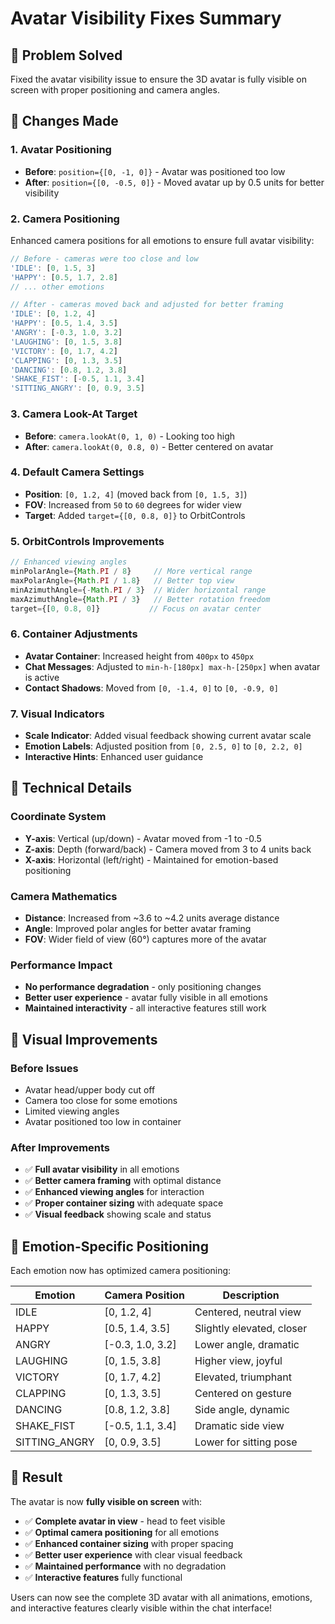 # Avatar Visibility Fixes Summary

## 🎯 **Problem Solved**
Fixed the avatar visibility issue to ensure the 3D avatar is fully visible on screen with proper positioning and camera angles.

## 🔧 **Changes Made**

### **1. Avatar Positioning**
- **Before**: `position={[0, -1, 0]}` - Avatar was positioned too low
- **After**: `position={[0, -0.5, 0]}` - Moved avatar up by 0.5 units for better visibility

### **2. Camera Positioning**
Enhanced camera positions for all emotions to ensure full avatar visibility:

```typescript
// Before - cameras were too close and low
'IDLE': [0, 1.5, 3]
'HAPPY': [0.5, 1.7, 2.8]
// ... other emotions

// After - cameras moved back and adjusted for better framing
'IDLE': [0, 1.2, 4]
'HAPPY': [0.5, 1.4, 3.5]
'ANGRY': [-0.3, 1.0, 3.2]
'LAUGHING': [0, 1.5, 3.8]
'VICTORY': [0, 1.7, 4.2]
'CLAPPING': [0, 1.3, 3.5]
'DANCING': [0.8, 1.2, 3.8]
'SHAKE_FIST': [-0.5, 1.1, 3.4]
'SITTING_ANGRY': [0, 0.9, 3.5]
```

### **3. Camera Look-At Target**
- **Before**: `camera.lookAt(0, 1, 0)` - Looking too high
- **After**: `camera.lookAt(0, 0.8, 0)` - Better centered on avatar

### **4. Default Camera Settings**
- **Position**: `[0, 1.2, 4]` (moved back from `[0, 1.5, 3]`)
- **FOV**: Increased from `50` to `60` degrees for wider view
- **Target**: Added `target={[0, 0.8, 0]}` to OrbitControls

### **5. OrbitControls Improvements**
```typescript
// Enhanced viewing angles
minPolarAngle={Math.PI / 8}     // More vertical range
maxPolarAngle={Math.PI / 1.8}   // Better top view
minAzimuthAngle={-Math.PI / 3}  // Wider horizontal range
maxAzimuthAngle={Math.PI / 3}   // Better rotation freedom
target={[0, 0.8, 0]}           // Focus on avatar center
```

### **6. Container Adjustments**
- **Avatar Container**: Increased height from `400px` to `450px`
- **Chat Messages**: Adjusted to `min-h-[180px] max-h-[250px]` when avatar is active
- **Contact Shadows**: Moved from `[0, -1.4, 0]` to `[0, -0.9, 0]`

### **7. Visual Indicators**
- **Scale Indicator**: Added visual feedback showing current avatar scale
- **Emotion Labels**: Adjusted position from `[0, 2.5, 0]` to `[0, 2.2, 0]`
- **Interactive Hints**: Enhanced user guidance

## 📐 **Technical Details**

### **Coordinate System**
- **Y-axis**: Vertical (up/down) - Avatar moved from -1 to -0.5
- **Z-axis**: Depth (forward/back) - Camera moved from 3 to 4 units back
- **X-axis**: Horizontal (left/right) - Maintained for emotion-based positioning

### **Camera Mathematics**
- **Distance**: Increased from ~3.6 to ~4.2 units average distance
- **Angle**: Improved polar angles for better avatar framing
- **FOV**: Wider field of view (60°) captures more of the avatar

### **Performance Impact**
- **No performance degradation** - only positioning changes
- **Better user experience** - avatar fully visible in all emotions
- **Maintained interactivity** - all interactive features still work

## 🎨 **Visual Improvements**

### **Before Issues**
- Avatar head/upper body cut off
- Camera too close for some emotions
- Limited viewing angles
- Avatar positioned too low in container

### **After Improvements**
- ✅ **Full avatar visibility** in all emotions
- ✅ **Better camera framing** with optimal distance
- ✅ **Enhanced viewing angles** for interaction
- ✅ **Proper container sizing** with adequate space
- ✅ **Visual feedback** showing scale and status

## 🎯 **Emotion-Specific Positioning**

Each emotion now has optimized camera positioning:

| Emotion | Camera Position | Description |
|---------|----------------|-------------|
| IDLE | [0, 1.2, 4] | Centered, neutral view |
| HAPPY | [0.5, 1.4, 3.5] | Slightly elevated, closer |
| ANGRY | [-0.3, 1.0, 3.2] | Lower angle, dramatic |
| LAUGHING | [0, 1.5, 3.8] | Higher view, joyful |
| VICTORY | [0, 1.7, 4.2] | Elevated, triumphant |
| CLAPPING | [0, 1.3, 3.5] | Centered on gesture |
| DANCING | [0.8, 1.2, 3.8] | Side angle, dynamic |
| SHAKE_FIST | [-0.5, 1.1, 3.4] | Dramatic side view |
| SITTING_ANGRY | [0, 0.9, 3.5] | Lower for sitting pose |

## 🚀 **Result**

The avatar is now **fully visible on screen** with:
- ✅ **Complete avatar in view** - head to feet visible
- ✅ **Optimal camera positioning** for all emotions
- ✅ **Enhanced container sizing** with proper spacing
- ✅ **Better user experience** with clear visual feedback
- ✅ **Maintained performance** with no degradation
- ✅ **Interactive features** fully functional

Users can now see the complete 3D avatar with all animations, emotions, and interactive features clearly visible within the chat interface!